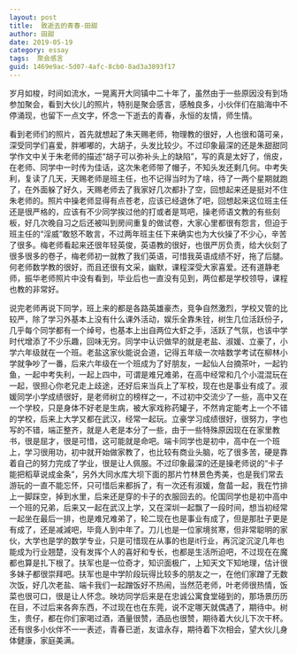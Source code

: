 ```yaml
---
layout: post
title:  致逝去的青春-田甜
author:	田甜
date: 2019-05-19
category: essay
tags:  聚会感言
guid: 1469e9ac-5d07-4afc-8cb0-8ad3a3893f17
---
```



岁月如梭，时间如流水，一晃离开大同镇中二十年了，虽然由于一些原因没有到场参加聚会，看到大伙儿的照片，特别是聚会感言，感触良多，小伙伴们在脑海中不停涌现，也留下一点文字，怀念一下逝去的青春，永恒的友情，师生情。

看到老师们的照片，首先就想起了朱天赐老师，物理教的很好，人也很和蔼可亲，深受同学们喜爱，胖嘟嘟的，大胡子，头发比较少。不过印象最深的还是朱甜甜同学作文中关于朱老师的描述“胡子可以弥补头上的缺陷”，写的真是太好了，俏皮，在老师、同学中一时传为佳话，这次朱老师带了帽子，不知头发还剩几何。中考失利，复读了几天，天赐老师是班主任，也不记得当时为了啥，待了一两个星期就跑了，在外面躲了好久，天赐老师去了我家好几次都扑了空，回想起来还是挺对不住朱老师的。照片中操老师显得有点苍老，应该已经退休了吧，回想起来这位班主任还是很严格的，应该有不少同学挨过他的打或者是骂吧，操老师语文教的有些刻板，好几次晚自习之后还被叫到房间重复的做试卷，大家心里都很有怨言，但迫于班主任的“淫威”敢怒不敢言，不过两年班主任下来确实也为大伙操了不少心，辛苦了很多。梅老师看起来还很年轻英俊，英语教的很好，也很严厉负责，给大伙刻了很多很多的卷子，梅老师初一就教了我们英语，可惜我英语成绩不好，拖了后腿。何老师数学教的很好，而且还很有文采，幽默，课程深受大家喜爱。还有道静老师，振华老师照片中没有看到，毕业后也一直没有见到，两位都是学校领导，课程也教的非常好。

说完老师再说下同学，班上来的都是各路英雄豪杰，竞争自然激烈，学校又管的比较严，除了学习外基本上没有什么课外活动，娱乐全靠朱铨，树生几位活跃份子，几乎每个同学都有一个绰号，也基本上出自两位大虾之手，活跃了气氛，也该中学时代增添了不少乐趣，回味无穷。同学中认识做早的就是老盐、淑媛、立豪了，小学六年级就在一个班。老盐这家伙能说会道，记得五年级一次啥数学考试在柳林小学就争吵了一番，后来六年级在一个班成为了好朋友，一起仙人台摘茶叶，一起钓鱼，一起中考失利，一起上四中，可谓是难兄难弟，在高中经常和几个小混混玩在一起，很担心你老兄走上歧途，还好后来当兵上了军校，现在也是事业有成了。淑媛同学小学成绩很好，是老师树立的榜样之一，不过初中交流少了一些，高中又在一个学校，只是身体不好老是生病，被大家戏称药罐子，不然肯定能考上一个不错的学校，后来上大学又都在武汉，经常一起玩。立豪学习成绩很好，很努力，字也写的不错，端正整齐，就是人老是本分了一些，由于一些特殊原因现在在家里教书，很是屈才，很是可惜，这可能就是命吧。端卡同学也是初中，高中在一个班上，学习很用功，初中就开始做家教了，也比较有商业头脑，吃了很多苦，硬是靠着自己的努力完成了学业，很是让人佩服。不过印象最深的还是操老师说的“卡子能把稻草说成金条”，另外大同水库大坝下面的那片竹林景色秀美，也是我们常去游玩的一直不能忘怀，只可惜后来都拆了，有一次还有淑媛，詹苗一起，我在竹排上一脚踩空，掉到水里，后来还是穿的卡子的衣服回去的。伦国同学也是初中高中一个班的兄弟，后来又一起在武汉上学，又在深圳一起飘了一段时间，想当初经常一起坐在最后一排，也是难兄难弟了，轮二现在也是事业有成了，但是那肚子更是有成了，还是减減吧，毕竟人到中年了。刀儿也是一位家境贫寒，但非常聪明的家伙，大学也是学的数学专业，只是可惜现在从事的也是it行业，再沉淀沉淀几年也能成为行业翘楚，没有发挥个人的喜好和专长，也都是生活所迫吧，不过现在在魔都也算是扎下根了。扶军也是一位奇才，知识面极广，上知天文下知地理，估计很多妹子都很崇拜吧。扶军也是中学阶段玩得比较多的朋友之一，在他们家蹭了无数次饭，好几次老盐、端卡我们一起蹭饭好不热闹，当然范老师，叶老师很热情，饭菜也很可口，很是让人怀念。映坊同学后来是在忠诚公寓食堂碰到的，那场景历历在目，不过后来各奔东西，不过现在也在东莞，说不定哪天就偶遇了，期待中。树生，贵仔，都在你们家喝过酒，酒量很赞，酒品也很赞，期待着大伙儿下次干杯。还有很多小伙伴不一一表述，青春已逝，友谊永存，期待着下次相会，望大伙儿身体健康，家庭美满。

